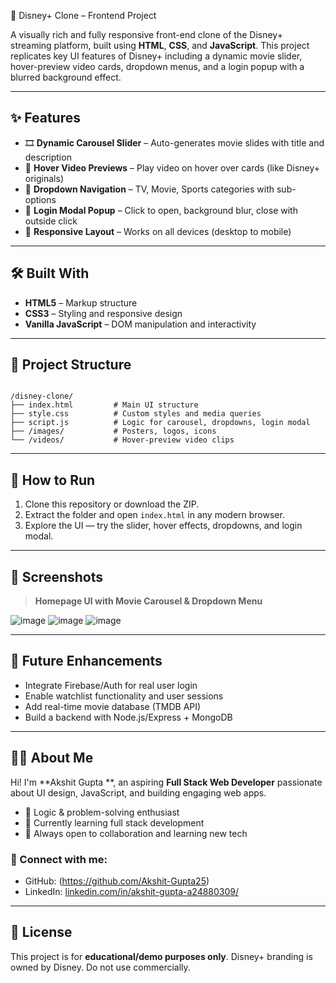 
🎥 Disney+ Clone – Frontend Project

A visually rich and fully responsive front-end clone of the Disney+ streaming platform, built using **HTML**, **CSS**, and **JavaScript**. This project replicates key UI features of Disney+ including a dynamic movie slider, hover-preview video cards, dropdown menus, and a login popup with a blurred background effect.

---

## ✨ Features

- 🎞 **Dynamic Carousel Slider** – Auto-generates movie slides with title and description
- 🎥 **Hover Video Previews** – Play video on hover over cards (like Disney+ originals)
- 🔽 **Dropdown Navigation** – TV, Movie, Sports categories with sub-options
- 🔐 **Login Modal Popup** – Click to open, background blur, close with outside click
- 📱 **Responsive Layout** – Works on all devices (desktop to mobile)

---

## 🛠️ Built With

- **HTML5** – Markup structure
- **CSS3** – Styling and responsive design
- **Vanilla JavaScript** – DOM manipulation and interactivity

---

## 📁 Project Structure

```

/disney-clone/
├── index.html         # Main UI structure
├── style.css          # Custom styles and media queries
├── script.js          # Logic for carousel, dropdowns, login modal
├── /images/           # Posters, logos, icons
└── /videos/           # Hover-preview video clips

```

---

## 🔧 How to Run

1. Clone this repository or download the ZIP.
2. Extract the folder and open `index.html` in any modern browser.
3. Explore the UI — try the slider, hover effects, dropdowns, and login modal.

---



## 📸 Screenshots

> **Homepage UI with Movie Carousel & Dropdown Menu**

![image](https://github.com/user-attachments/assets/c3d8c93d-ddc3-48de-abf0-0b053ee61716)
![image](https://github.com/user-attachments/assets/f25e893b-82d8-4c0a-8968-300b27db86fc)
![image](https://github.com/user-attachments/assets/eaa3cbd5-a5bb-4107-aa98-36253441bbdb)




---

## 🚀 Future Enhancements

- Integrate Firebase/Auth for real user login
- Enable watchlist functionality and user sessions
- Add real-time movie database (TMDB API)
- Build a backend with Node.js/Express + MongoDB

---

## 🙋‍♂️ About Me

Hi! I'm **Akshit Gupta **, an aspiring **Full Stack Web Developer** passionate about UI design, JavaScript, and building engaging web apps.

- 🧠 Logic & problem-solving enthusiast
- 💼 Currently learning full stack development
- 🤝 Always open to collaboration and learning new tech

### 🔗 Connect with me:
- GitHub: (https://github.com/Akshit-Gupta25)
- LinkedIn: [linkedin.com/in/akshit-gupta-a24880309/](https://www.linkedin.com/in/akshit-gupta-a24880309/)
---

## 📃 License

This project is for **educational/demo purposes only**. Disney+ branding is owned by Disney. Do not use commercially.
